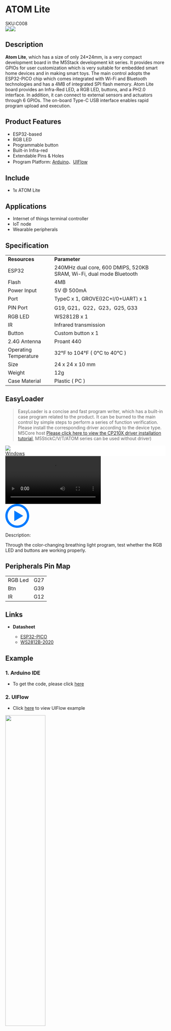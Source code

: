 # ATOM Lite

<div class="badge badge-pill badge-primary product_sku_tag">SKU:C008</div>

<div class="product_pic"><img src="assets/img/product_pics/core/minicore/atom/atom_lite_01.webp"><img src="assets/img/product_pics/core/minicore/atom/atom_lite_02.webp"></div>

## Description

**Atom Lite**, which has a size of only 24*24mm, is a very compact development board in the M5Stack development kit series. It provides more GPIOs for user customization which is very suitable for embedded smart home devices and in making smart toys. The main control adopts the ESP32-PICO chip which comes integrated with Wi-Fi and Bluetooth technologies and has a 4MB of integrated SPI flash memory. Atom Lite board provides an Infra-Red LED, a RGB LED, buttons, and a PH2.0 interface. In addition, it can connect to external sensors and actuators through 6 GPIOs. The on-board Type-C USB interface enables rapid program upload and execution.

## Product Features

- ESP32-based
- RGB LED
- Programmable button
- Built-in Infra-red
- Extendable Pins & Holes
- Program Platform: [Arduino](http://www.arduino.cc)、[UIFlow](http://flow.m5stack.com)

## Include

-  1x ATOM Lite

## Applications

- Internet of things terminal controller
- IoT node
- Wearable peripherals

## Specification

<table>
   <tr style="font-weight:bold">
      <td>Resources</td>
      <td>Parameter</td>
   </tr>
   <tr>
      <td>ESP32</td>
      <td>240MHz dual core, 600 DMIPS, 520KB SRAM, Wi-Fi, dual mode Bluetooth</td>
   </tr>
   <tr>
      <td>Flash</td>
      <td>4MB</td>
   </tr>
   <tr>
      <td>Power Input</td>
      <td>5V @ 500mA</td>
   </tr>
   <tr>
      <td>Port</td>
      <td>TypeC x 1, GROVE(I2C+I/0+UART) x 1</td>
   </tr>
   <tr>
      <td>PIN Port</td>
      <td>G19, G21，G22，G23，G25, G33</td>
   </tr>
   <tr>
      <td>RGB LED</td>
      <td>WS2812B x 1</td>
   </tr>
      <tr>
      <td>IR</td>
      <td>Infrared transmission </td>
   </tr>
   <tr>
      <td>Button</td>
      <td>Custom button x 1</td>
   </tr>
   <tr>
      <td>2.4G Antenna</td>
      <td>Proant 440</td>
   </tr>
   <tr>
      <td>Operating Temperature</td>
      <td>32°F to 104°F ( 0°C to 40°C )</td>
   </tr>
   <tr>
      <td>Size</td>
      <td>24 x 24 x 10 mm</td>
   </tr>
   <tr>
      <td>Weight</td>
      <td>12g</td>
   </tr>
   <tr>
      <td>Case Material</td>
      <td>Plastic ( PC )</td>
   </tr>
</table>

## EasyLoader

>EasyLoader is a concise and fast program writer, which has a built-in case program related to the product. It can be burned to the main control by simple steps to perform a series of function verification. Please install the corresponding driver according to the device type. M5Core host [Please click here to view the CP210X driver installation tutorial](en/arduino/arduino_development), M5StickC/V/T/ATOM series can be used without driver)

<div class="easyloader-box">
    <div style="background-color:white;">
        <div><img src="https://m5stack.oss-cn-shenzhen.aliyuncs.com/image/easyloader_intro.webp"></div>
        <div class="easyloader-btn">
            <a href="https://m5stack.oss-cn-shenzhen.aliyuncs.com/EasyLoader/Windows/CORE/EasyLoader_ATOM%20_LITE_FactoryTest.exe">Windows</a>
            <!-- <a>Linux</a>
            <a>MacOS</a> -->
        </div>
    </div>
    <div>
        <video id="example_video" controls>
            <source src="https://m5stack.oss-cn-shenzhen.aliyuncs.com/video/Product_example_video/Core/ATOM_LITE.mp4" type="video/mp4">
        </video>
        <div class="easyloader-mask">
        <a>
            <svg id="play-btn" t="1583228776634" class="icon" viewBox="0 0 1024 1024" version="1.1" xmlns="http://www.w3.org/2000/svg" p-id="4152" width="75" height="75"><path d="M512 0C229.216 0 0 229.216 0 512s229.216 512 512 512 512-229.216 512-512S794.784 0 512 0z m0 928C282.24 928 96 741.76 96 512S282.24 96 512 96s416 186.24 416 416-186.24 416-416 416zM384 288l384 224-384 224z" p-id="4153" fill="#007aff"></path></svg></a>
            <p>Description:</p>
            <p>Through the color-changing breathing light program, test whether the RGB LED and buttons are working properly.</p>
        </div>
    </div>
</div>

## Peripherals Pin Map

<table>
 <tr><td>RGB Led</td><td>G27</td></tr>
 <tr><td>Btn</td><td>G39</td></tr>
 <tr><td>IR</td><td>G12</td></tr>
</table>

## Links

- **Datasheet**

    - [ESP32-PICO](https://m5stack.oss-cn-shenzhen.aliyuncs.com/resource/docs/datasheet/core/esp32-pico-d4_datasheet_en.pdf)
    - [WS2812B-2020](https://m5stack.oss-cn-shenzhen.aliyuncs.com/resource/docs/datasheet/core/WS2812B-2020_EN.PDF)


## Example

### 1. Arduino IDE

- To get the code, please click [here](https://github.com/m5stack/M5Atom)

### 2. UIFlow

- Click [here](https://docs.m5stack.com/#/zh_CN/quick_start/atom/atom_quick_start) to view UIFlow example

<img src="assets/img/product_pics/core/minicore/atom/atom_lite_example.webp" width="50%" height="50%">

<script>

   var purchase_link = 'https://m5stack.com/collections/m5-core/products/atom-lite-esp32-development-kit';

   var quickstart_link = 'https://docs.m5stack.com/#/en/quick_start/atom/atom_quick_start';

   anchor_search(purchase_link,quickstart_link);
   scrollFunc();

</script>